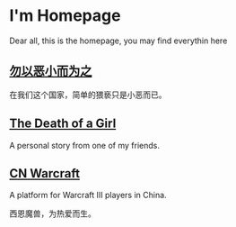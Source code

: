 # I'm Homepage

Dear all, this is the homepage, you may find everythin here

## [勿以恶小而为之](https://mariusanje.github.io/Metoo)

在我们这个国家，简单的猥亵只是小恶而已。

## [The Death of a Girl](https://mariusanje.github.io/shiqi)

A personal story from one of my friends.

## [CN Warcraft](https://www.cnwar3.com)

A platform for Warcraft III players in China.

西恩魔兽，为热爱而生。
